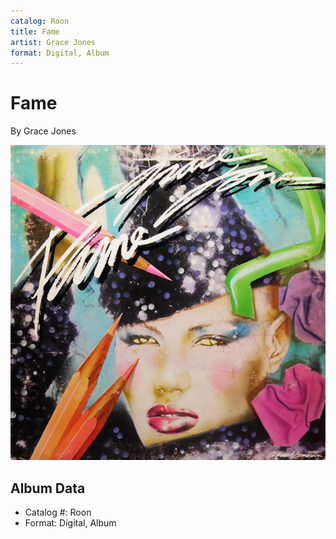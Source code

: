 ```yaml
---
catalog: Roon
title: Fame
artist: Grace Jones
format: Digital, Album
---
```


# Fame

By Grace Jones

![](../../assets/albumcovers/Grace_Jones-Fame.png)

## Album Data

- Catalog #: Roon
- Format: Digital, Album

